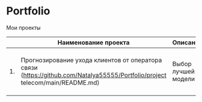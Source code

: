 # Portfolio

Мои проекты

|    | Наименование проекта                | Описание                                                     | Стек                                                         |
| ---| ------------------------------------------------------------ | ------------------------------------------------------------ | ------------------------------------------------------------ |
| 1. |Прогнозирование ухода клиентов от оператора связи (https://github.com/Natalya55555/Portfolio/project telecom/main/README.md)| Выбор лучшей модели | python, pandas, numpy, sklearn, matplotlib, roc_auc_score,  GridSearchCV, RandomForestClassifier |
